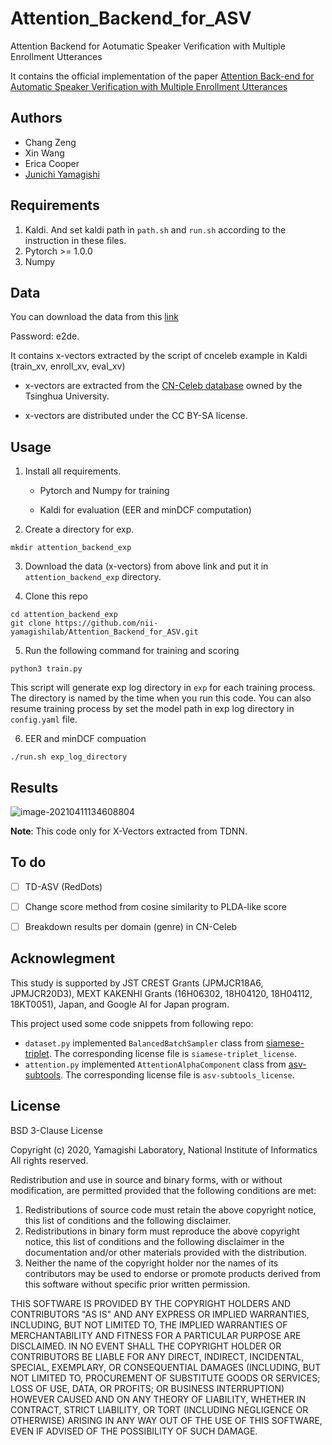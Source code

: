 # Attention_Backend_for_ASV
Attention Backend for Aotumatic Speaker Verification with Multiple Enrollment Utterances

It contains the official implementation of the paper [Attention Back-end for Automatic Speaker Verification with Multiple Enrollment Utterances](https://arxiv.org/abs/2104.01541)

## Authors

- Chang Zeng
- Xin Wang
- Erica Cooper
- [Junichi Yamagishi](https://nii-yamagishilab.github.io/)

## Requirements

1. Kaldi. And set kaldi path in `path.sh` and `run.sh` according to the instruction in these files.
2. Pytorch >= 1.0.0
3. Numpy

## Data

You can download the data from this [link](https://dubox.com/s/1m8n3h7zP4lr1UA64aFYPfQ)

Password: e2de.

It contains x-vectors extracted by the script of cnceleb example in Kaldi (train_xv, enroll_xv, eval_xv)

- x-vectors are extracted from the [CN-Celeb database](http://www.openslr.org/82/) owned by the Tsinghua University.

- x-vectors are distributed under the CC BY-SA license.

## Usage

1. Install all requirements.

    - Pytorch and Numpy for training

    - Kaldi for evaluation (EER and minDCF computation)

2. Create a directory for exp.

```
mkdir attention_backend_exp
```

3. Download the data (x-vectors) from above link and put it in `attention_backend_exp` directory.

4. Clone this repo 

```
cd attention_backend_exp
git clone https://github.com/nii-yamagishilab/Attention_Backend_for_ASV.git
```

5. Run the following command for training and scoring

```
python3 train.py
```

This script will generate exp log directory in `exp` for each training process. The directory is named by the time when you run this code. You can also resume training process by set the model path in exp log directory in `config.yaml` file.

6. EER and minDCF compuation

```
./run.sh exp_log_directory
```

## Results

![image-20210411134608804](https://i.loli.net/2021/04/11/hmEyBCFvSIbJ4Ro.png)

**Note**: This code only for X-Vectors extracted from TDNN.

## To do

- [ ] TD-ASV (RedDots)

- [ ] Change score method from cosine similarity to PLDA-like score

- [ ] Breakdown results per domain (genre) in CN-Celeb

## Acknowlegment

This study is supported by JST CREST Grants (JPMJCR18A6, JPMJCR20D3), MEXT KAKENHI Grants (16H06302, 18H04120, 18H04112, 18KT0051), Japan, and Google AI for Japan program.



This project used some code snippets from following repo:

- `dataset.py` implemented `BalancedBatchSampler` class from [siamese-triplet](https://github.com/adambielski/siamese-triplet). The corresponding license file is `siamese-triplet_license`.
- `attention.py` implemented `AttentionAlphaComponent` class from [asv-subtools](https://github.com/Snowdar/asv-subtools). The corresponding license file is `asv-subtools_license`.

## License

BSD 3-Clause License

Copyright (c) 2020, Yamagishi Laboratory, National Institute of Informatics All rights reserved.

Redistribution and use in source and binary forms, with or without modification, are permitted provided that the following conditions are met:

1. Redistributions of source code must retain the above copyright notice, this list of conditions and the following disclaimer.
2. Redistributions in binary form must reproduce the above copyright notice, this list of conditions and the following disclaimer in the documentation and/or other materials provided with the distribution.
3. Neither the name of the copyright holder nor the names of its contributors may be used to endorse or promote products derived from this software without specific prior written permission.

THIS SOFTWARE IS PROVIDED BY THE COPYRIGHT HOLDERS AND CONTRIBUTORS "AS IS" AND ANY EXPRESS OR IMPLIED WARRANTIES, INCLUDING, BUT NOT LIMITED TO, THE IMPLIED WARRANTIES OF MERCHANTABILITY AND FITNESS FOR A PARTICULAR PURPOSE ARE DISCLAIMED. IN NO EVENT SHALL THE COPYRIGHT HOLDER OR CONTRIBUTORS BE LIABLE FOR ANY DIRECT, INDIRECT, INCIDENTAL, SPECIAL, EXEMPLARY, OR CONSEQUENTIAL DAMAGES (INCLUDING, BUT NOT LIMITED TO, PROCUREMENT OF SUBSTITUTE GOODS OR SERVICES; LOSS OF USE, DATA, OR PROFITS; OR BUSINESS INTERRUPTION) HOWEVER CAUSED AND ON ANY THEORY OF LIABILITY, WHETHER IN CONTRACT, STRICT LIABILITY, OR TORT (INCLUDING NEGLIGENCE OR OTHERWISE) ARISING IN ANY WAY OUT OF THE USE OF THIS SOFTWARE, EVEN IF ADVISED OF THE POSSIBILITY OF SUCH DAMAGE.
